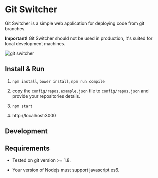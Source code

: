 # Git Switcher

Git Switcher is a simple web application for deploying code from git branches.

__Important!__ Git Switcher should not be used in production, it's suited for local development machines.

![git switcher](https://www.dropbox.com/s/ptxp07ulh6ltshn/git-switcher.png?dl=1)

## Install & Run

1) `npm install`, `bower install`, `npm run compile`

2) copy the `config/repos.example.json` file to `config/repos.json` and provide your repositories details.

3) `npm start`

4) http://localhost:3000

## Development

## Requirements

* Tested on git version >= 1.8.

* Your version of Nodejs must support javascript es6.

